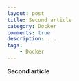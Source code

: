 ```yaml
---
layout: post
title: Second article
category: Docker
comments: true
description: ...
tags:
    - Docker
---
```


__**Second article**__


